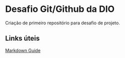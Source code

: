 # Desafio Git/Github da DIO
Criação de primeiro repositório para desafio de projeto.

## Links úteis

[Markdown Guide](https://www.markdownguide.org/basic-syntax/)
